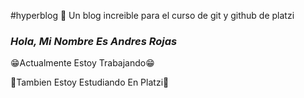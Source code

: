 #hyperblog 🖤
Un blog increible para el curso de git y github de platzi

### ***Hola, Mi Nombre Es Andres Rojas***

😁Actualmente Estoy Trabajando😁

📗Tambien Estoy Estudiando En Platzi📗
